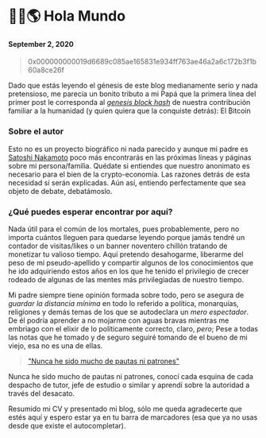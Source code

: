 # 👋🏻🌎 Hola Mundo
#### September 2, 2020

> 0x000000000019d6689c085ae165831e934ff763ae46a2a6c172b3f1b60a8ce26f

Dado que estás leyendo el génesis de este blog medianamente serio y nada pretensioso, me parecía un bonito tributo a mi Papá que la primera línea del primer post le corresponda al [_genesis block hash_](https://en.bitcoin.it/wiki/Genesis_block) de nuestra contribución familiar a la humanidad (y quien quiera que la conquiste detrás): El ₿itcoin

### Sobre el autor

Esto no es un proyecto biográfico ni nada parecido y aunque mi padre es [Satoshi Nakamoto](https://es.wikipedia.org/wiki/Satoshi_Nakamoto) poco más encontrarás en las próximas líneas y páginas sobre mi persona/familia. Quédate si entiendes que nuestro anonimato es necesario para el bien de la crypto-economía. Las razones detrás de esta necesidad sí serán explicadas. Aún así, entiendo perfectamente que sea objeto de debate, debatámoslo.

### ¿Qué puedes esperar encontrar por aquí?

Nada útil para el común de los mortales, pues probablemente, pero no importa cuántos lleguen para quedarse leyendo porque jamás tendré un contador de visitas/likes o un banner noventero chillón tratando de monetizar tu valioso tiempo. Aquí pretendo desahogarme, liberarme del peso de mi pseudo-apellido y compartir algunos de los conocimientos que he ido adquiriendo estos años en los que he tenido el privilegio de crecer rodeado de algunas de las mentes más privilegiadas de nuestro tiempo.

Mi padre siempre tiene opinión formada sobre todo, pero se asegura de _guardar la distancia mínima_ en todo lo referido a política, monarquías, religiones y demás temas de los que se autodeclara un _mero espectador_. De él podría aprender a no mojarme con aguas bravas mientras me embriago con el elixir de lo políticamente correcto, claro, *pero*; Pese a todas las notas que he tomado y de seguro seguiré tomando de el bueno de mi viejo, esa no es una de ellas.

> ["Nunca he sido mucho de pautas ni patrones"](https://youtu.be/khjfGylu4d4?t=101)

Nunca he sido mucho de pautas ni patrones, conocí cada esquina de cada despacho de tutor, jefe de estudio o similar y aprendí sobre la autoridad a través del desacato.

Resumido mi CV y presentado mi blog, sólo me queda agradecerte que estés aquí y espero estar ya en tu barra de marcadores (esa que ya no usas desde que existe el autocompletar).
